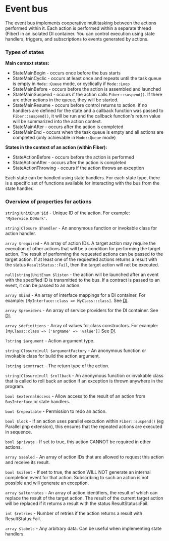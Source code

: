 # Event bus

The event bus implements cooperative multitasking between the actions performed within it. Each action is performed within a separate thread (Fiber) in an isolated DI container. You can control execution using state handlers, triggers, and subscriptions to events generated by actions.


### Types of states

**Main context states:**

* StateMainBegin - occurs once before the bus starts
* StateMainCyclic - occurs at least once and repeats until the task queue is empty in `Mode::Queue` mode, or cyclically if `Mode::Loop`
* StateMainBefore - occurs before the action is assembled and launched
* StateMainSuspend - occurs if the action calls `Fiber::suspend()`. If there are other actions in the queue, they will be started.
* StateMainResume - occurs before control returns to action. If no handlers are defined for the state and a callback function was passed to `Fiber::suspend()`, it will be run and the callback function's return value will be summarized into the action context.
* StateMainAfter - occurs after the action is completed
* StateMainEnd - occurs when the task queue is empty and all actions are completed (only achievable in `Mode::Queue` mode)

**States in the context of an action (within Fiber):**

* StateActionBefore - occurs before the action is performed
* StateActionAfter - occurs after the action is completed
* StateActionThrowing - occurs if the action throws an exception

Each state can be handled using state handlers. For each state type, there is a specific set of functions available for interacting with the bus from the state handler.


### Overview of properties for actions

`string|UnitEnum $id` - Unique ID of the action. For example: `'MyService.DoWork'`.

`string|Closure $handler` - An anonymous function or invokable class for action handler.

`array $required` - An array of action IDs. A target action may require the execution of other actions that will be a condition for performing the target action. The result of performing the requested actions can be passed to the target action. If at least one of the requested actions returns a result with the status `ResultStatus::Fail`, then the target action will not be executed.

`null|string|UnitEnum $listen` - the action will be launched after an event with the specified ID is transmitted to the bus. If a contract is passed to an event, it can be passed to an action.

`array $bind` - An array of interface mappings for a DI container. For example: `[MyInterface::class => MyClass::class]`. See [DI](https://github.com/duyler/dependency-injection).

`array $providers` - An array of service providers for the DI container. See [DI](https://github.com/duyler/dependency-injection).

`array $definitions` - Array of values for class constructors. For example: `[MyClass::class => ['argName' => 'value']]` See [DI](https:github.comduylerconfig).

`?string $argument` - Action argument type.

`string|Closure|null $argumentFactory` - An anonymous function or invokable class for build the action argument.

`?string $contract` - The return type of the action.

`string|Closure|null $rollback` - An anonymous function or invokable class that is called to roll back an action if an exception is thrown anywhere in the program.

`bool $externalAccess` - Allow access to the result of an action from `BusInterface` or state handlers.

`bool $repeatable` - Permission to redo an action.

`bool $lock` - If an action uses parallel execution within `Fiber::suspend()` (eg Parallel php extension), this ensures that the repeated actions are executed in sequence.

`bool $private` - If set to true, this action CANNOT be required in other actions.

`array $sealed` - An array of action IDs that are allowed to request this action and receive its result.

`bool $silent` - If set to true, the action WILL NOT generate an internal completion event for that action. Subscribing to such an action is not possible and will generate an exception.

`array $alternates` - An array of action identifiers, the result of which can replace the result of the target action. The result of the current target action will be replaced if it returns a result with the status ResultStatus::Fail.

`int $retries` - Number of retries if the action returns a result with ResultStatus:Fail.

`array $labels` - Any arbitrary data. Can be useful when implementing state handlers.
